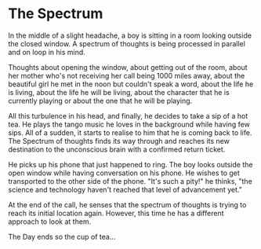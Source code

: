 # The Spectrum

In the middle of a slight headache, a boy is sitting in a room looking outside the closed window. A spectrum of thoughts is being processed in parallel and on loop in his mind.

Thoughts about opening the window, about getting out of the room,
about her mother who's not receiving her call being 1000 miles away, about the beautiful girl he met in the noon but couldn't speak a word, about the life he is living, about the life he will be living, about the character that he is currently playing or about the one that he will be playing. 

All this turbulence in his head, and finally, he decides to take a sip of a hot tea. He plays the tango music he loves in the background while having few sips. All of a sudden, it starts to realise to him that he is coming back to life. The Spectrum of thoughts finds its way through and reaches its new destination to the unconscious brain with a confirmed return ticket. 

He picks up his phone that just happened to ring. The boy looks outside the open window while having conversation on his phone. He wishes to get transported to the other side of the phone. "It's such a pity!" he thinks, "the science and technology haven't reached that level of advancement yet."

At the end of the call, he senses that the spectrum of thoughts is trying to reach its initial location again. However, this time he has a different approach to look at them.

The Day ends so the cup of tea...

